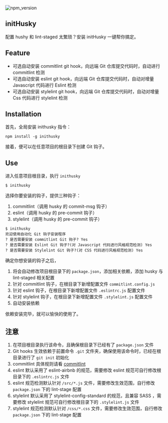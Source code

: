 ![npm_version](https://img.shields.io/npm/v/inithusky.svg)

## initHusky

配置 hushy 和 lint-staged 太繁琐？安装 initHusky 一键帮你搞定。

## Feature

+ 可选自动安装 commitlint git hook，向远端 Git 仓库提交代码时，自动进行 commitlint 检测
+ 可选自动安装 eslint git hook，向远端 Git 仓库提交代码时，自动对增量 Javascript 代码进行 Eslint 检测
+ 可选自动安装 stylelint git hook，向远端 Git 仓库提交代码时，自动对增量 Css 代码进行 stylelint 检测

## Installation

首先，全局安装 inithusky 指令：

```
npm install -g inithusky
```

接着，便可以在任意项目的根目录下创建 Git 钩子。

## Use

进入任意项目根目录，执行 `inithusky`

```
$ inithusky
```

选择你要安装的钩子，提供三种钩子：

1. commitlint（调用 husky 的 commit-msg 钩子） 
2. eslint（调用 husky 的 pre-commit 钩子）
3. stylelint（调用 husky 的 pre-commit 钩子）

```
$ inithusky
欢迎使用自动化 Git 钩子安装程序
? 是否需要安装 commitlint Git 钩子? Yes
? 是否需要安装 Eslint Git 钩子?(对 Javascript 代码进行风格规范检测) Yes
? 是否需要安装 Stylelint Git 钩子?(对 CSS 代码进行风格规范检测) Yes
```

确定你想安装的钩子之后，

1. 将会自动修改项目根目录下的 `package.json`，添加相关依赖，添加 husky 与 lint-staged 相关配置
2. 针对 commitlint 钩子，在根目录下新增配置文件 `commitlint.config.js`
3. 针对 eslint 钩子，在根目录下新增配置文件 `.eslintrc.js` 配置文件
4. 针对 stylelint 钩子，在根目录下新增配置文件 `.stylelint.js` 配置文件
5. 自动安装依赖

依赖安装完毕，就可以愉快的使用了。

## 注意

1. 在项目根目录执行该命令，且确保根目录下已经有了 `package.json` 文件
2. Git hooks 生效依赖于前置命令 `.git` 文件夹，确保使用该命令时，已经在根目录进行了 `git init` 初始化
3. commitlint 具体规则请看 [commitlint](https://github.com/conventional-changelog/commitlint)
4. eslint 默认采用了 eslint-airbnb 的规范，需要修改 eslint 规范可自行修改根目录下的 `.eslintrc.js` 文件
5. eslint 规范检测默认针对 `/src/*.js` 文件，需要修改生效范围，自行修改 `package.json` 下的 lint-stage 配置
6. stylelint 默认采用了 stylelint-config-standard 的规范，且兼容 SASS ，需要修改 stylelint 规范可自行修改根目录下的 `.stylelint.js` 文件
7. stylelint 规范检测默认针对 `/css/*.css` 文件，需要修改生效范围，自行修改 `package.json` 下的 lint-stage 配置

